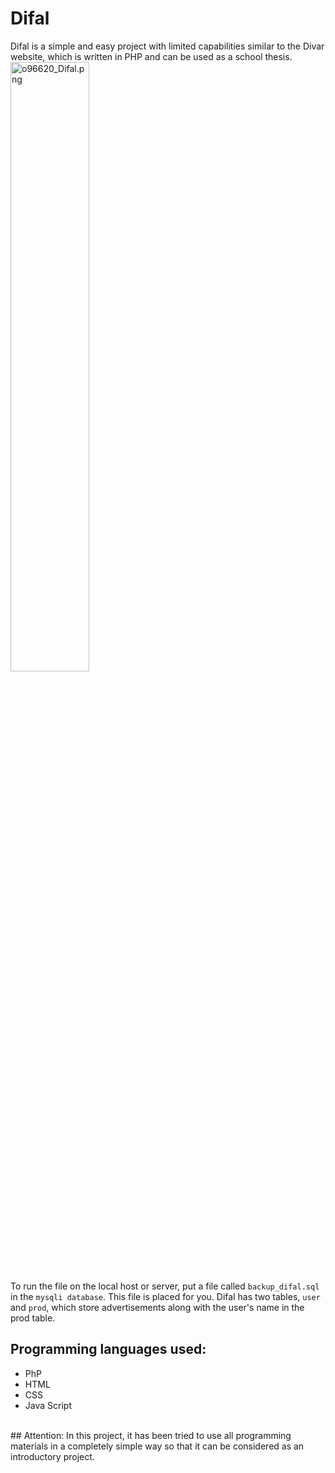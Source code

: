 # Difal
Difal is a simple and easy project with limited capabilities similar to the Divar website, which is written in PHP and can be used as a school thesis.<br>
<img src="https://imgurl.ir/uploads/a184917_Difal.png" border="0" width='50%' alt="o96620_Difal.png" />
<br>
To run the file on the local host or server, put a file called `backup_difal.sql` in the `mysqli database`.
This file is placed for you.
Difal has two tables, `user` and `prod`, which store advertisements along with the user's name in the prod table.
## Programming languages used:
- PhP
- HTML
- CSS
- Java Script
<br>
## Attention:
In this project, it has been tried to use all programming materials in a completely simple way so that it can be considered as an introductory project.
